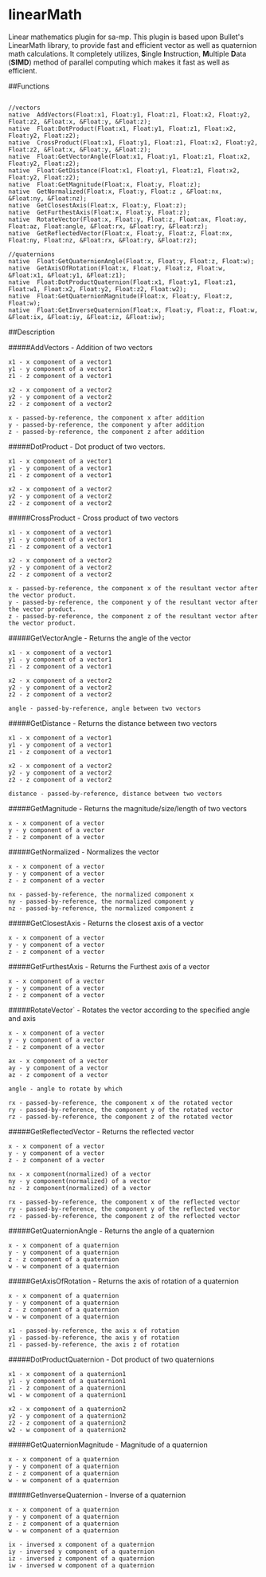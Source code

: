 # linearMath
Linear mathematics plugin for sa-mp. This plugin is based upon Bullet's LinearMath library, to provide fast and efficient vector as well as quaternion math calculations. It completely utilizes, **S**ingle **I**nstruction, **M**ultiple **D**ata (**SIMD**) method of parallel computing which makes it fast as well as efficient.

##Functions

```pawn

//vectors
native	AddVectors(Float:x1, Float:y1, Float:z1, Float:x2, Float:y2, Float:z2, &Float:x, &Float:y, &Float:z);
native	Float:DotProduct(Float:x1, Float:y1, Float:z1, Float:x2, Float:y2, Float:z2);
native	CrossProduct(Float:x1, Float:y1, Float:z1, Float:x2, Float:y2, Float:z2, &Float:x, &Float:y, &Float:z);
native	Float:GetVectorAngle(Float:x1, Float:y1, Float:z1, Float:x2, Float:y2, Float:z2);
native	Float:GetDistance(Float:x1, Float:y1, Float:z1, Float:x2, Float:y2, Float:z2);
native	Float:GetMagnitude(Float:x, Float:y, Float:z);
native	GetNormalized(Float:x, Float:y, Float:z , &Float:nx, &Float:ny, &Float:nz);
native	GetClosestAxis(Float:x, Float:y, Float:z);
native	GetFurthestAxis(Float:x, Float:y, Float:z);
native	RotateVector(Float:x, Float:y, Float:z, Float:ax, Float:ay, Float:az, Float:angle, &Float:rx, &Float:ry, &Float:rz);
native	GetReflectedVector(Float:x, Float:y, Float:z, Float:nx, Float:ny, Float:nz, &Float:rx, &Float:ry, &Float:rz);

//quaternions
native	Float:GetQuaternionAngle(Float:x, Float:y, Float:z, Float:w);
native	GetAxisOfRotation(Float:x, Float:y, Float:z, Float:w, &Float:x1, &Float:y1, &Float:z1);
native	Float:DotProductQuaternion(Float:x1, Float:y1, Float:z1, Float:w1, Float:x2, Float:y2, Float:z2, Float:w2);
native	Float:GetQuaternionMagnitude(Float:x, Float:y, Float:z, Float:w);
native	Float:GetInverseQuaternion(Float:x, Float:y, Float:z, Float:w, &Float:ix, &Float:iy, &Float:iz, &Float:iw);
```

##Description

#####AddVectors - Addition of two vectors
```
x1 - x component of a vector1
y1 - y component of a vector1
z1 - z component of a vector1

x2 - x component of a vector2
y2 - y component of a vector2
z2 - z component of a vector2

x - passed-by-reference, the component x after addition
y - passed-by-reference, the component y after addition
z - passed-by-reference, the component z after addition
```


#####DotProduct - Dot product of two vectors.
```
x1 - x component of a vector1
y1 - y component of a vector1
z1 - z component of a vector1

x2 - x component of a vector2
y2 - y component of a vector2
z2 - z component of a vector2
```


#####CrossProduct - Cross product of two vectors
```
x1 - x component of a vector1
y1 - y component of a vector1
z1 - z component of a vector1

x2 - x component of a vector2
y2 - y component of a vector2
z2 - z component of a vector2

x - passed-by-reference, the component x of the resultant vector after the vector product.
y - passed-by-reference, the component y of the resultant vector after the vector product.
z - passed-by-reference, the component z of the resultant vector after the vector product.
```


#####GetVectorAngle - Returns the angle of the vector
```
x1 - x component of a vector1
y1 - y component of a vector1
z1 - z component of a vector1

x2 - x component of a vector2
y2 - y component of a vector2
z2 - z component of a vector2

angle - passed-by-reference, angle between two vectors
```


#####GetDistance - Returns the distance between two vectors
```
x1 - x component of a vector1
y1 - y component of a vector1
z1 - z component of a vector1

x2 - x component of a vector2
y2 - y component of a vector2
z2 - z component of a vector2

distance - passed-by-reference, distance between two vectors
```


#####GetMagnitude - Returns the magnitude/size/length of two vectors
```
x - x component of a vector
y - y component of a vector
z - z component of a vector
```


#####GetNormalized - Normalizes the vector
```
x - x component of a vector
y - y component of a vector
z - z component of a vector

nx - passed-by-reference, the normalized component x
ny - passed-by-reference, the normalized component y
nz - passed-by-reference, the normalized component z
```


#####GetClosestAxis - Returns the closest axis of a vector
```
x - x component of a vector
y - y component of a vector
z - z component of a vector
```

#####GetFurthestAxis - Returns the Furthest axis of a vector
```
x - x component of a vector
y - y component of a vector
z - z component of a vector
```


#####RotateVector` - Rotates the vector according to the specified angle and axis
```
x - x component of a vector
y - y component of a vector
z - z component of a vector

ax - x component of a vector
ay - y component of a vector
az - z component of a vector

angle - angle to rotate by which

rx - passed-by-reference, the component x of the rotated vector
ry - passed-by-reference, the component y of the rotated vector
rz - passed-by-reference, the component z of the rotated vector
```


#####GetReflectedVector - Returns the reflected vector
```
x - x component of a vector
y - y component of a vector
z - z component of a vector

nx - x component(normalized) of a vector
ny - y component(normalized) of a vector
nz - z component(normalized) of a vector

rx - passed-by-reference, the component x of the reflected vector
ry - passed-by-reference, the component y of the reflected vector
rz - passed-by-reference, the component z of the reflected vector
```


#####GetQuaternionAngle - Returns the angle of a quaternion
```
x - x component of a quaternion
y - y component of a quaternion
z - z component of a quaternion
w - w component of a quaternion
```

#####GetAxisOfRotation - Returns the axis of rotation of a quaternion
```
x - x component of a quaternion
y - y component of a quaternion
z - z component of a quaternion
w - w component of a quaternion

x1 - passed-by-reference, the axis x of rotation
y1 - passed-by-reference, the axis y of rotation
z1 - passed-by-reference, the axis z of rotation
```


#####DotProductQuaternion - Dot product of two quaternions
```
x1 - x component of a quaternion1
y1 - y component of a quaternion1
z1 - z component of a quaternion1
w1 - w component of a quaternion1

x2 - x component of a quaternion2
y2 - y component of a quaternion2
z2 - z component of a quaternion2
w2 - w component of a quaternion2
```


#####GetQuaternionMagnitude - Magnitude of a quaternion
```
x - x component of a quaternion
y - y component of a quaternion
z - z component of a quaternion
w - w component of a quaternion
```

#####GetInverseQuaternion - Inverse of a quaternion
```
x - x component of a quaternion
y - y component of a quaternion
z - z component of a quaternion
w - w component of a quaternion

ix - inversed x component of a quaternion
iy - inversed y component of a quaternion
iz - inversed z component of a quaternion
iw - inversed w component of a quaternion
```

